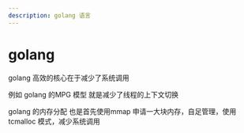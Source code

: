 ```yaml
---
description: golang 语言
---
```


# golang

golang  高效的核心在于减少了系统调用

例如 golang 的MPG 模型 就是减少了线程的上下文切换

golang 的内存分配 也是首先使用mmap 申请一大块内存，自足管理，使用tcmalloc 模式，减少系统调用

